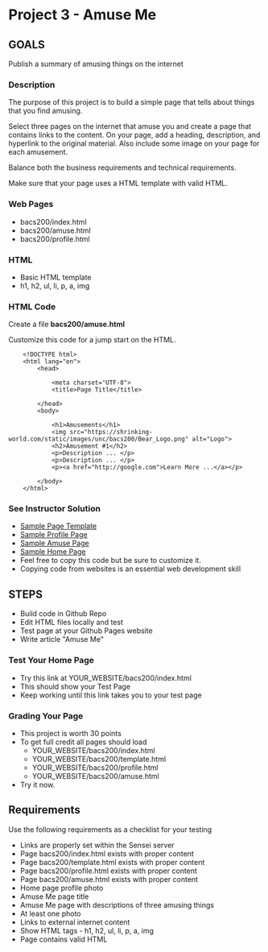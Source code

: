 # Project 3 - Amuse Me

## GOALS

Publish a summary of amusing things on the internet


### Description

The purpose of this project is to build a simple page that tells about things 
that you find amusing.

Select three pages on the internet that amuse you and create a page that 
contains links to the content. 
On your page, add a heading, description, and hyperlink to the original 
material.  Also include some image on your
page for each amusement.

Balance both the business requirements and technical requirements.

Make sure that your page uses a HTML template with valid HTML.


### Web Pages
* bacs200/index.html
* bacs200/amuse.html
* bacs200/profile.html


### HTML
* Basic HTML template
* h1, h2, ul, li, p, a, img


### HTML Code

Create a file **bacs200/amuse.html**

Customize this code for a jump start on the HTML.

```
    <!DOCTYPE html>
    <html lang="en">
        <head>
    
            <meta charset="UTF-8">
            <title>Page Title</title>
    
        </head>
        <body>
    
            <h1>Amusements</h1>
            <img src="https://shrinking-world.com/static/images/unc/bacs200/Bear_Logo.png" alt="Logo">
            <h2>Amusement #1</h2>
            <p>Description ... </p>
            <p>Description ... </p>
            <p><a href="http://google.com">Learn More ...</a></p>
            
        </body>
    </html>
```


### See Instructor Solution
* [Sample Page Template](https://mark-seaman.github.io/bacs200/template.html)
* [Sample Profile Page](https://mark-seaman.github.io/bacs200/profile.html)
* [Sample Amuse Page](https://mark-seaman.github.io/bacs200/amuse.html)
* [Sample Home Page](https://mark-seaman.github.io/bacs200/index.html)
* Feel free to copy this code but be sure to customize it.
* Copying code from websites is an essential web development skill



## STEPS
* Build code in Github Repo
* Edit HTML files locally and test
* Test page at your Github Pages website
* Write article "Amuse Me"


### Test Your Home Page
* Try this link at YOUR_WEBSITE/bacs200/index.html
* This should show your Test Page
* Keep working until this link takes you to your test page


### Grading Your Page 
* This project is worth 30 points
* To get full credit all pages should load 
    * YOUR_WEBSITE/bacs200/index.html
    * YOUR_WEBSITE/bacs200/template.html
    * YOUR_WEBSITE/bacs200/profile.html
    * YOUR_WEBSITE/bacs200/amuse.html
* Try it now.


## Requirements
Use the following requirements as a checklist for your testing

* Links are properly set within the Sensei server
* Page bacs200/index.html exists with proper content
* Page bacs200/template.html exists with proper content
* Page bacs200/profile.html exists with proper content
* Page bacs200/amuse.html exists with proper content
* Home page profile photo
* Amuse Me page title
* Amuse Me page with descriptions of three amusing things
* At least one photo
* Links to external internet content
* Show HTML tags - h1, h2, ul, li, p, a, img
* Page contains valid HTML

